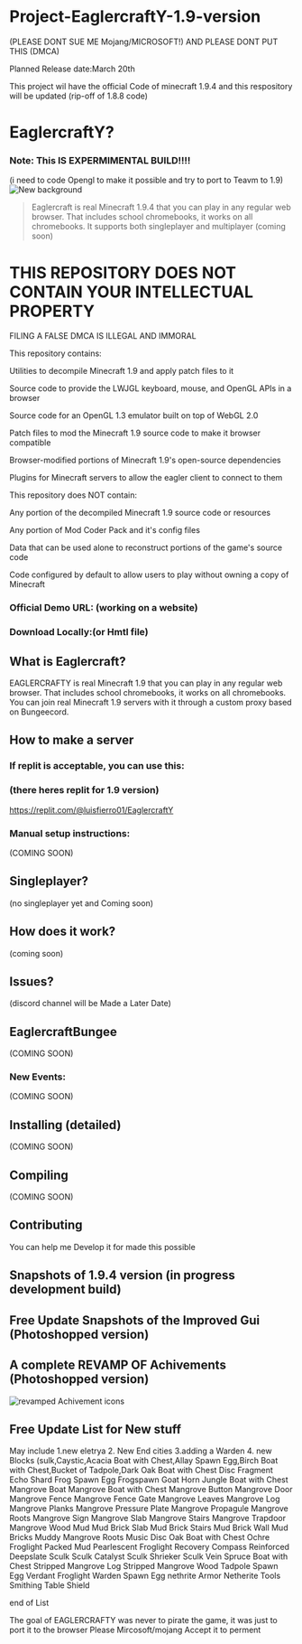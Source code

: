 # Project-EaglercraftY-1.9-version
(PLEASE DONT SUE ME Mojang/MICROSOFT!)
AND PLEASE DONT PUT THIS (DMCA)

Planned Release date:March 20th

This project wil have the official Code of minecraft  1.9.4 and this respository will be updated
(rip-off of 1.8.8 code)
# EaglercraftY?

### Note: This IS EXPERMIMENTAL BUILD!!!!


(i need to code Opengl to make it possible and try to port to Teavm to 1.9)
![New background](https://user-images.githubusercontent.com/67106394/222327411-689dd5e5-01c3-4455-8072-19dc2c307094.jpg)
>Eaglercraft is real Minecraft 1.9.4 that you can play in any regular web browser. That includes school chromebooks, it works on all chromebooks. It supports both singleplayer and multiplayer (coming soon)

# THIS REPOSITORY DOES NOT CONTAIN YOUR INTELLECTUAL PROPERTY 
FILING A FALSE DMCA IS ILLEGAL AND IMMORAL

This repository contains:

Utilities to decompile Minecraft 1.9 and apply patch files to it

Source code to provide the LWJGL keyboard, mouse, and OpenGL APIs in a browser

Source code for an OpenGL 1.3 emulator built on top of WebGL 2.0

Patch files to mod the Minecraft 1.9 source code to make it browser compatible

Browser-modified portions of Minecraft 1.9's open-source dependencies

Plugins for Minecraft servers to allow the eagler client to connect to them


This repository does NOT contain:

Any portion of the decompiled Minecraft 1.9 source code or resources

Any portion of Mod Coder Pack and it's config files

Data that can be used alone to reconstruct portions of the game's source code

Code configured by default to allow users to play without owning a copy of Minecraft

### Official Demo URL: (working on a website)

### Download Locally:(or Hmtl file)

## What is Eaglercraft?
EAGLERCRAFTY is real Minecraft 1.9 that you can play in any regular web browser. That includes school chromebooks, it works on all chromebooks. You can join real Minecraft 1.9 servers with it through a custom proxy based on Bungeecord.

## How to make a server

### If replit is acceptable, you can use this:

### (there heres replit for 1.9 version)
https://replit.com/@luisfierro01/EaglercraftY

### Manual setup instructions:
(COMING SOON)


## Singleplayer?
(no singleplayer yet and Coming soon)


## How does it work?
(coming soon)



## Issues?
(discord  channel will be Made a Later Date)

## EaglercraftBungee
(COMING SOON)




### New Events:
(COMING SOON)


## Installing (detailed)
(COMING SOON)


## Compiling
(COMING SOON)



## Contributing
You can help me Develop it for made this possible









## Snapshots of 1.9.4 version (in progress development build)













## Free Update Snapshots of the Improved Gui (Photoshopped version)







## A complete REVAMP OF Achivements (Photoshopped version)
![revamped Achivement icons](https://user-images.githubusercontent.com/67106394/217616598-947f0622-48ab-4906-aca8-5817767c1785.jpg)


















## Free Update List for New stuff
May include
1.new eletrya 
2. New End cities
3.adding a Warden
4. new Blocks (sulk,Caystic,Acacia Boat with Chest,Allay Spawn Egg,Birch Boat with Chest,Bucket of Tadpole,Dark Oak Boat with Chest
Disc Fragment
Echo Shard
Frog Spawn Egg
Frogspawn
Goat Horn
Jungle Boat with Chest
Mangrove Boat
Mangrove Boat with Chest
Mangrove Button
Mangrove Door
Mangrove Fence
Mangrove Fence Gate
Mangrove Leaves
Mangrove Log
Mangrove Planks
Mangrove Pressure Plate
Mangrove Propagule
Mangrove Roots
Mangrove Sign
Mangrove Slab
Mangrove Stairs
Mangrove Trapdoor
Mangrove Wood
Mud
Mud Brick Slab
Mud Brick Stairs
Mud Brick Wall
Mud Bricks
Muddy Mangrove Roots
Music Disc
Oak Boat with Chest
Ochre Froglight
Packed Mud
Pearlescent Froglight
Recovery Compass
Reinforced Deepslate
Sculk
Sculk Catalyst
Sculk Shrieker
Sculk Vein
Spruce Boat with Chest
Stripped Mangrove Log
Stripped Mangrove Wood
Tadpole Spawn Egg
Verdant Froglight
Warden Spawn Egg 
nethrite Armor
Netherite Tools
Smithing Table
Shield

end of List

The goal of EAGLERCRAFTY was never to pirate the game, it was just to port it to the browser Please Mircosoft/mojang Accept it to perment 



